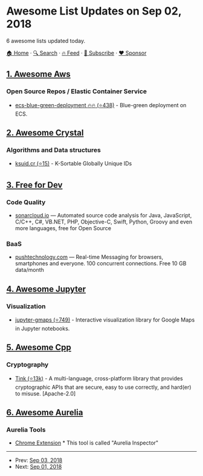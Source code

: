 # Awesome List Updates on Sep 02, 2018

6 awesome lists updated today.

[🏠 Home](/README.md) · [🔍 Search](https://www.trackawesomelist.com/search/) · [🔥 Feed](https://www.trackawesomelist.com/rss.xml) · [📮 Subscribe](https://trackawesomelist.us17.list-manage.com/subscribe?u=d2f0117aa829c83a63ec63c2f&id=36a103854c) · [❤️  Sponsor](https://github.com/sponsors/theowenyoung)



## [1. Awesome Aws](/content/donnemartin/awesome-aws/README.md)

### Open Source Repos / Elastic Container Service

*   [ecs-blue-green-deployment :fire::fire: (⭐438)](https://github.com/awslabs/ecs-blue-green-deployment) - Blue-green deployment on ECS.

## [2. Awesome Crystal](/content/veelenga/awesome-crystal/README.md)

### Algorithms and Data structures

*   [ksuid.cr (⭐15)](https://github.com/Sija/ksuid.cr) - K-Sortable Globally Unique IDs

## [3. Free for Dev](/content/ripienaar/free-for-dev/README.md)

### Code Quality

*   [sonarcloud.io](https://sonarcloud.io) — Automated source code analysis for Java, JavaScript, C/C++, C#, VB.NET, PHP, Objective-C, Swift, Python, Groovy and even more languages, free for Open Source

### BaaS

*   [pushtechnology.com](https://www.pushtechnology.com/) — Real-time Messaging for browsers, smartphones and everyone. 100 concurrent connections. Free 10 GB data/month

## [4. Awesome Jupyter](/content/markusschanta/awesome-jupyter/README.md)

### Visualization

*   [jupyter-gmaps (⭐749)](https://github.com/pbugnion/gmaps) - Interactive visualization library for Google Maps in Jupyter notebooks.

## [5. Awesome Cpp](/content/fffaraz/awesome-cpp/README.md)

### Cryptography

*   [Tink (⭐13k)](https://github.com/google/tink) - A multi-language, cross-platform library that provides cryptographic APIs that are secure, easy to use correctly, and hard(er) to misuse. \[Apache-2.0]

## [6. Awesome Aurelia](/content/aurelia-contrib/awesome-aurelia/README.md)

### Aurelia Tools

*   [Chrome Extension](https://chrome.google.com/webstore/detail/aurelia-inspector/ofemgdknaajmpeoblfdjkenbpcfbdefg) \* This tool is called "Aurelia Inspector"

---

- Prev: [Sep 03, 2018](/content/2018/09/03/README.md)
- Next: [Sep 01, 2018](/content/2018/09/01/README.md)